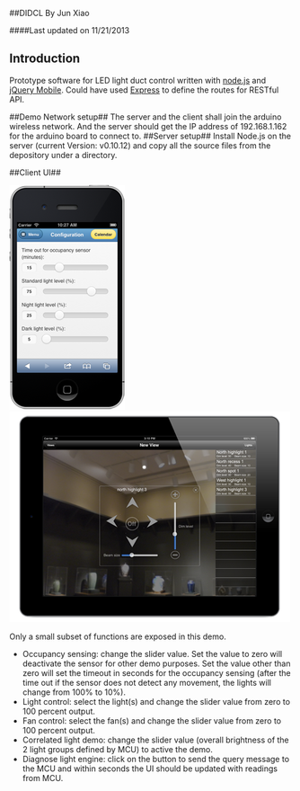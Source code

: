 ##DIDCL
By Jun Xiao

####Last updated on 11/21/2013

## Introduction

Prototype software for LED light duct control written with [node.js](http://nodejs.org) and [jQuery Mobile](http://jquerymobile.com). Could have used [Express](http://expressjs.com) to define the routes for RESTful API.


##Demo Network setup##
The server and the client shall join the arduino wireless network. And the server should get the IP address of 192.168.1.162 for the arduino board to connect to. 
##Server setup##
Install Node.js on the server (current Version: v0.10.12) and copy all the source files from the depository under a directory.

##Client UI##

![Image](screenshot.png)
![Image](screenshot2.png)

Only a small subset of functions are exposed in this demo.

* Occupancy sensing: change the slider value. Set the value to zero will deactivate the sensor for other demo purposes. Set the value other than zero will set the timeout in seconds for the occupancy sensing (after the time out if the sensor does not detect any movement, the lights will change from 100% to 10%).
* Light control: select the light(s) and change the slider value from zero to 100 percent output.
* Fan control: select the fan(s) and change the slider value from zero to 100 percent output.
* Correlated light demo: change the slider value (overall brightness of the 2 light groups defined by MCU) to active the demo.
* Diagnose light engine: click on the button to send the query message to the MCU and within seconds the UI should be updated with readings from MCU.

